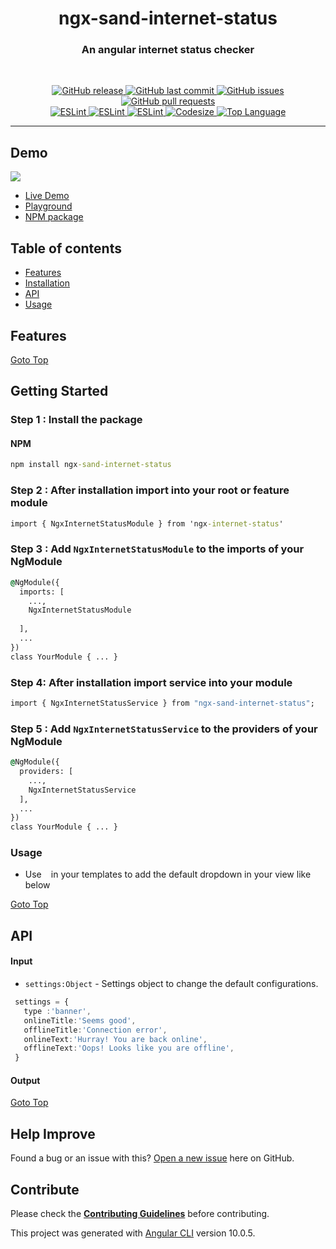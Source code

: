 <!-- ![](./images/preview.png) -->
<h1 align='center'>ngx-sand-internet-status</h1>

<h3 align="center"> An angular internet status checker</h3>
<br>
<p align="center"> 
  <a href="https://github.com/SandeepBalachandran/ngx-sand-internet-status/releases/" target="_blank">
    <img alt="GitHub release" src="https://img.shields.io/github/v/release/SandeepBalachandran/ngx-sand-internet-status?include_prereleases&style=flat-square">
  </a> 

  <a href="https://github.com/SandeepBalachandran/ngx-sand-internet-status/commits/main" target="_blank">
    <img src="https://img.shields.io/github/last-commit/SandeepBalachandran/ngx-sand-internet-status?style=flat-square" alt="GitHub last commit">
  </a>

  <a href="https://github.com/SandeepBalachandran/ngx-sand-internet-status/issues" target="_blank">
    <img src="https://img.shields.io/github/issues/SandeepBalachandran/ngx-sand-internet-status?style=flat-square&color=red" alt="GitHub issues">
  </a>

  <a href="https://github.com/SandeepBalachandran/ngx-sand-internet-status/pulls" target="_blank">
    <img src="https://img.shields.io/github/issues-pr/SandeepBalachandran/ngx-sand-internet-status?style=flat-square&color=blue" alt="GitHub pull requests">
  </a>

  </br>

  <a href="https://standardjs.com" target="_blank">
    <img alt="ESLint" src="https://img.shields.io/badge/code_style-standard-brightgreen.svg?style=flat-square">
  </a>
  
  <a href="" target="_blank">
    <img alt="ESLint" src="https://img.shields.io/github/stars/SandeepBalachandran/ngx-sand-internet-status">
  </a>
  
  <a href="" target="_blank">
    <img alt="ESLint" src="https://img.shields.io/github/forks/SandeepBalachandran/ngx-sand-internet-status">
  </a>
   <a href="" target="_blank">
    <img alt="Codesize" src="https://img.shields.io/github/languages/code-size/SandeepBalachandran/ngx-sand-internet-status.svg">
  </a>
  <a href="" target="_blank">
    <img alt="Top Language" src="https://img.shields.io/github/languages/top/SandeepBalachandran/ngx-sand-internet-status.svg">
  </a>
  
</p>
<hr>

## Demo 
![](https://github.com/SandeepBalachandran/ngx-sand-internet-status/raw/main/assets/demo.gif) 

* [Live Demo](https://sandeepbalachandran.github.io/ngx-sand-internet-status/)
* [Playground](https://stackblitz.com/edit/sand-internet-status)
* [NPM package](https://www.npmjs.com/package/ngx-sand-internet-status)

## Table of contents
* [Features](#features)
* [Installation](#getting-started)
* [API](#api)
* [Usage](#usage)

## Features


[Goto Top](#table-of-contents)

## Getting Started
### Step 1 : Install the package 
#### NPM
```cmd
npm install ngx-sand-internet-status
```
### Step 2 : After installation import  into your root or feature module

```cmd
import { NgxInternetStatusModule } from 'ngx-internet-status'
```
### Step 3 : Add ``` NgxInternetStatusModule ``` to the imports of your NgModule

```cmd
@NgModule({
  imports: [
    ...,
    NgxInternetStatusModule
    
  ],
  ...
})
class YourModule { ... }
```

### Step 4: After installation import  service into your  module

```cmd
import { NgxInternetStatusService } from "ngx-sand-internet-status";
```
### Step 5 : Add ``` NgxInternetStatusService ``` to the providers of your NgModule

```cmd
@NgModule({
  providers: [
    ...,
    NgxInternetStatusService
  ],
  ...
})
class YourModule { ... }
```

### Usage  
* Use ``` ``` in your templates to add the default dropdown in your view like below

 
 [Goto Top](#table-of-contents)
## API

#### Input


* ```settings:Object``` - Settings object to change the default configurations.

 ```ts
  settings = {
    type :'banner',
    onlineTitle:'Seems good',
    offlineTitle:'Connection error',
    onlineText:'Hurray! You are back online',
    offlineText:'Oops! Looks like you are offline',
  }
 ```

#### Output


  
  [Goto Top](#table-of-contents)

## Help Improve

Found a bug or an issue with this? [Open a new issue](https://github.com/SandeepBalachandran/ngx-sand-internet-status/issues) here on GitHub.


## Contribute
Please check the [**Contributing Guidelines**](https://github.com/SandeepBalachandran/ngx-sand-internet-status/blob/main/CONTRIBUTING.md) before contributing.

This project was generated with [Angular CLI](https://github.com/angular/angular-cli) version 10.0.5. 

